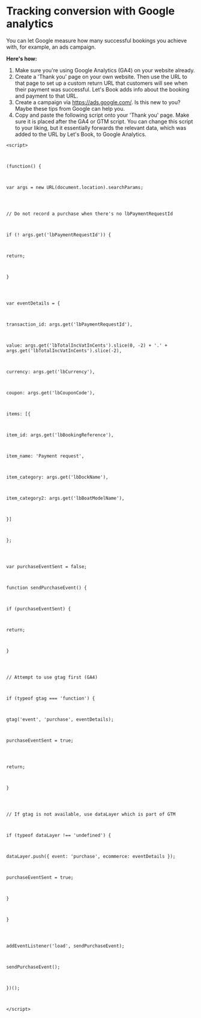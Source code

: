 # Tracking conversion with Google analytics

You can let Google measure how many successful bookings you achieve with, for example, an ads campaign.

**Here's how:**

1. Make sure you're using Google Analytics (GA4) on your website already.
2. Create a 'Thank you' page on your own website. Then use the URL to that page to set up a custom return URL that customers will see when their payment was successful. Let's Book adds info about the booking and payment to that URL.
3. Create a campaign via https://ads.google.com/. Is this new to you? Maybe these tips from Google can help you.
4. Copy and paste the following script onto your 'Thank you' page. Make sure it is placed after the GA4 or GTM script. You can change this script to your liking, but it essentially forwards the relevant data, which was added to the URL by Let's Book, to Google Analytics.

```
<script>



(function() {



var args = new URL(document.location).searchParams;




// Do not record a purchase when there's no lbPaymentRequestId



if (! args.get('lbPaymentRequestId')) {



return;



}




var eventDetails = {



transaction_id: args.get('lbPaymentRequestId'),



value: args.get('lbTotalIncVatInCents').slice(0, -2) + '.' + args.get('lbTotalIncVatInCents').slice(-2),



currency: args.get('lbCurrency'),



coupon: args.get('lbCouponCode'),



items: [{



item_id: args.get('lbBookingReference'),



item_name: 'Payment request',



item_category: args.get('lbDockName'),



item_category2: args.get('lbBoatModelName'),



}]



};




var purchaseEventSent = false;



function sendPurchaseEvent() {



if (purchaseEventSent) {



return;



}




// Attempt to use gtag first (GA4)



if (typeof gtag === 'function') {



gtag('event', 'purchase', eventDetails);



purchaseEventSent = true;




return;



}




// If gtag is not available, use dataLayer which is part of GTM



if (typeof dataLayer !== 'undefined') {



dataLayer.push({ event: 'purchase', ecommerce: eventDetails });



purchaseEventSent = true;



}



}




addEventListener('load', sendPurchaseEvent);



sendPurchaseEvent();



})();



</script>


```
